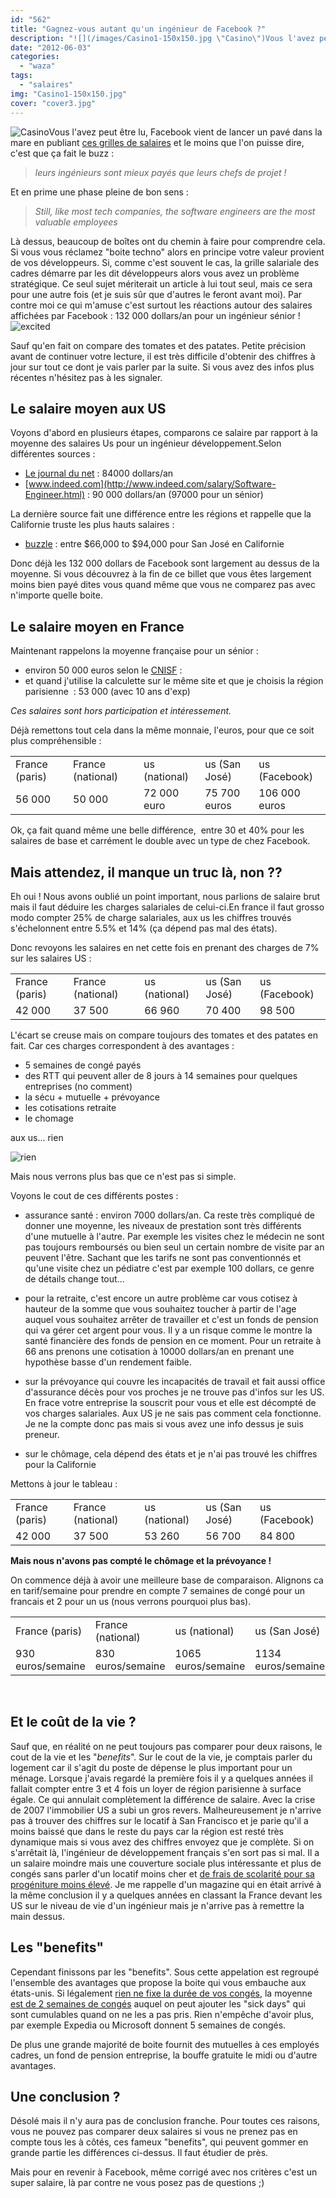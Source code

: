 ```yaml
---
id: "562"
title: "Gagnez-vous autant qu'un ingénieur de Facebook ?"
description: "![](/images/Casino1-150x150.jpg \"Casino\")Vous l'avez peut être lu, Facebook vient de lancer un pavé dans la mare en publiant [ces grilles de salaires]..."
date: "2012-06-03"
categories: 
  - "waza"
tags: 
  - "salaires"
img: "Casino1-150x150.jpg"
cover: "cover3.jpg"
---
```


![](/images/Casino1-150x150.jpg "Casino")Vous l'avez peut être lu, Facebook vient de lancer un pavé dans la mare en publiant [ces grilles de salaires](http://www.businessinsider.com/the-highest-paying-jobs-at-facebook-ranked-2012-5) et le moins que l'on puisse dire, c'est que ça fait le buzz :

> _leurs ingénieurs sont mieux payés que leurs chefs de projet !_

Et en prime une phase pleine de bon sens :

> _Still, like most tech companies, the software engineers are the most valuable employees_

Là dessus, beaucoup de boîtes ont du chemin à faire pour comprendre cela. Si vous vous réclamez "boite techno" alors en principe votre valeur provient de vos développeurs. Si, comme c'est souvent le cas, la grille salariale des cadres démarre par les dit développeurs alors vous avez un problème stratégique. Ce seul sujet mériterait un article à lui tout seul, mais ce sera pour une autre fois (et je suis sûr que d'autres le feront avant moi). Par contre moi ce qui m'amuse c'est surtout les réactions autour des salaires affichées par Facebook : 132 000 dollars/an pour un ingénieur sénior ! ![](/images/excited.gif "excited")

Sauf qu'en fait on compare des tomates et des patates. Petite précision avant de continuer votre lecture, il est très difficile d'obtenir des chiffres à jour sur tout ce dont je vais parler par la suite. Si vous avez des infos plus récentes n'hésitez pas à les signaler.

## Le salaire moyen aux US

Voyons d'abord en plusieurs étapes, comparons ce salaire par rapport à la moyenne des salaires Us pour un ingénieur développement.Selon différentes sources :

- [Le journal du net](http://www.journaldunet.com/solutions/emploi-rh/informatique-les-salaires-aux-etats-unis/salaire-ingenieur-logiciel-aux-usa.shtml) : 84000 dollars/an
- [www.indeed.com](http://www.indeed.com/salary/Software-Engineer.html) : 90 000 dollars/an (97000 pour un sénior)

La dernière source fait une différence entre les régions et rappelle que la Californie truste les plus hauts salaires :

- [buzzle](http://www.buzzle.com/articles/software-engineer-salary-range.html) : entre $66,000 to $94,000 pour San José en Californie

Donc déjà les 132 000 dollars de Facebook sont largement au dessus de la moyenne. Si vous découvrez à la fin de ce billet que vous êtes largement moins bien payé dites vous quand même que vous ne comparez pas avec n'importe quelle boite.

## Le salaire moyen en France

Maintenant rappelons la moyenne française pour un sénior :

- environ 50 000 euros selon le [CNISF](http://enquete.cnisf.org/2011/) :
- et quand j'utilise la calculette sur le même site et que je choisis la région parisienne  : 53 000 (avec 10 ans d'exp)

_Ces salaires sont hors participation et intéressement._

Déjà remettons tout cela dans la même monnaie, l'euros, pour que ce soit plus compréhensible :

<table><tbody><tr><td>France (paris)</td><td>France (national)</td><td>us (national)</td><td>us (San José)</td><td>us (Facebook)</td></tr><tr><td>56 000</td><td>50 000</td><td>72 000 euro</td><td>75 700 euros</td><td>106 000 euros</td></tr></tbody></table>

Ok, ça fait quand même une belle différence,  entre 30 et 40% pour les salaires de base et carrément le double avec un type de chez Facebook.

## Mais attendez, il manque un truc là, non ??

Eh oui ! Nous avons oublié un point important, nous parlions de salaire brut mais il faut déduire les charges salariales de celui-ci.En france il faut grosso modo compter 25% de charge salariales, aux us les chiffres trouvés s'échelonnent entre 5.5% et 14% (ça dépend pas mal des états).

Donc revoyons les salaires en net cette fois en prenant des charges de 7% sur les salaires US :

<table><tbody><tr><td>France (paris)</td><td>France (national)</td><td>us (national)</td><td>us (San José)</td><td>us (Facebook)</td></tr><tr><td>42 000</td><td>37 500</td><td>66 960</td><td>70 400</td><td>98 500</td></tr></tbody></table>

L'écart se creuse mais on compare toujours des tomates et des patates en fait. Car ces charges correspondent à des avantages :

- 5 semaines de congé payés
- des RTT qui peuvent aller de 8 jours à 14 semaines pour quelques entreprises (no comment)
- la sécu + mutuelle + prévoyance
- les cotisations retraite
- le chomage

aux us... rien

![](/images/rien.gif "rien")

Mais nous verrons plus bas que ce n'est pas si simple.

Voyons le cout de ces différents postes :

- assurance santé : environ 7000 dollars/an. Ca reste très compliqué de donner une moyenne, les niveaux de prestation sont très différents d'une mutuelle à l'autre. Par exemple les visites chez le médecin ne sont pas toujours remboursés ou bien seul un certain nombre de visite par an peuvent l'être. Sachant que les tarifs ne sont pas conventionnés et qu'une visite chez un pédiatre c'est par exemple 100 dollars, ce genre de détails change tout...

- pour la retraite, c'est encore un autre problème car vous cotisez à hauteur de la somme que vous souhaitez toucher à partir de l'age auquel vous souhaitez arrêter de travailler et c'est un fonds de pension qui va gérer cet argent pour vous. Il y a un risque comme le montre la santé financière des fonds de pension en ce moment. Pour un retraite à 66 ans prenons une cotisation à 10000 dollars/an en prenant une hypothèse basse d'un rendement faible.
- sur la prévoyance qui couvre les incapacités de travail et fait aussi office d'assurance décès pour vos proches je ne trouve pas d'infos sur les US. En frace votre entreprise la souscrit pour vous et elle est décompté de vos charges salariales. Aux US je ne sais pas comment cela fonctionne. Je ne la compte donc pas mais si vous avez une info dessus je suis preneur.
- sur le chômage, cela dépend des états et je n'ai pas trouvé les chiffres pour la Californie

Mettons à jour le tableau :

<table><tbody><tr><td>France (paris)</td><td>France (national)</td><td>us (national)</td><td>us (San José)</td><td>us (Facebook)</td></tr><tr><td>42 000</td><td>37 500</td><td>53 260</td><td>56 700</td><td>84 800</td></tr></tbody></table>

**Mais nous n'avons pas compté le chômage et la prévoyance !**

On commence déjà à avoir une meilleure base de comparaison. Alignons ca en tarif/semaine pour prendre en compte 7 semaines de congé pour un francais et 2 pour un us (nous verrons pourquoi plus bas).

<table><tbody><tr><td>France (paris)</td><td>France (national)</td><td>us (national)</td><td>us (San José)</td><td>us (Facebook)</td></tr><tr><td>930 euros/semaine</td><td>830 euros/semaine</td><td>1065 euros/semaine</td><td>1134 euros/semaine</td><td>1696 euros/semaine</td></tr></tbody></table>

 

## Et le coût de la vie ?

Sauf que, en réalité on ne peut toujours pas comparer pour deux raisons, le cout de la vie et les "_benefits_". Sur le cout de la vie, je comptais parler du logement car il s'agit du poste de dépense le plus important pour un ménage. Lorsque j'avais regardé la première fois il y a quelques années il fallait compter entre 3 et 4 fois un loyer de région parisienne à surface égale. Ce qui annulait complètement la différence de salaire. Avec la crise de 2007 l'immobilier US a subi un gros revers. Malheureusement je n'arrive pas à trouver des chiffres sur le locatif à San Francisco et je parie qu'il a moins baissé que dans le reste du pays car la région est resté très dynamique mais si vous avez des chiffres envoyez que je complète. Si on s'arrêtait là, l'ingénieur de développement français s'en sort pas si mal. Il a un salaire moindre mais une couverture sociale plus intéressante et plus de congés sans parler d'un locatif moins cher et [de frais de scolarité pour sa progéniture moins élevé](http://www.latribune.fr/carrieres/formation/20111027trib000659973/le-vrai-cout-d-un-eleve-jusqu-au-bac.html). Je me rappelle d'un magazine qui en était arrivé à la même conclusion il y a quelques années en classant la France devant les US sur le niveau de vie d'un ingénieur mais je n'arrive pas à remettre la main dessus.

## Les "benefits"

Cependant finissons par les "benefits". Sous cette appelation est regroupé l'ensemble des avantages que propose la boite qui vous embauche aux états-unis. Si légalement [rien ne fixe la durée de vos congés](http://fr.wikipedia.org/wiki/Cong%C3%A9s_pay%C3%A9s#.C3.89tats-Unis), la moyenne [est de 2 semaines de congés](http://www.journaldunet.com/management/dossiers/050689vacances/mieux-lotis.shtml) auquel on peut ajouter les "sick days" qui sont cumulables quand on ne les a pas pris. Rien n'empêche d'avoir plus, par exemple Expedia ou Microsoft donnent 5 semaines de congés.

De plus une grande majorité de boite fournit des mutuelles à ces employés cadres, un fond de pension entreprise, la bouffe gratuite le midi ou d'autre avantages.

## Une conclusion ?

Désolé mais il n'y aura pas de conclusion franche. Pour toutes ces raisons, vous ne pouvez pas comparer deux salaires si vous ne prenez pas en compte tous les à côtés, ces fameux "benefits", qui peuvent gommer en grande partie les différences ci-dessus. Il faut étudier de près.

Mais pour en revenir à Facebook, même corrigé avec nos critères c'est un super salaire, là par contre ne vous posez pas de questions ;)
